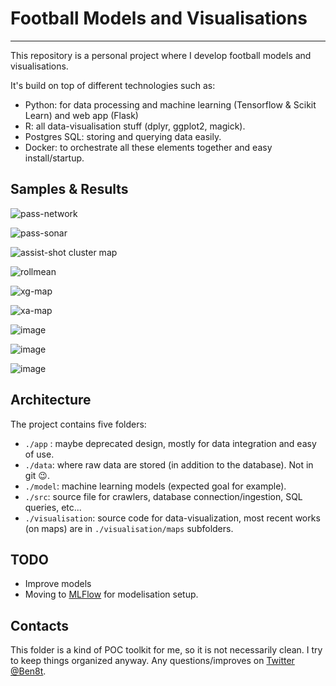 # Football Models and Visualisations

---

This repository is a personal project where I develop football models and visualisations.

It's build on top of different technologies such as:
* Python: for data processing and machine learning (Tensorflow & Scikit Learn) and web app (Flask)
* R: all data-visualisation stuff (dplyr, ggplot2, magick).
* Postgres SQL: storing and querying data easily.
* Docker: to orchestrate all these elements together and easy install/startup.

## Samples & Results

![pass-network](https://pbs.twimg.com/media/Dw-y1twX0AESyYK.jpg)

![pass-sonar](https://pbs.twimg.com/media/DwBMF3wXQAIsQPB.jpg)

![assist-shot cluster map](visualisation/maps/assist_shot_cluster_map/img/arsenal1819_cluster10_assists_shots_cluster_map.png)

![rollmean](visualisation/rollmean/img/manU_xgvs_xgc.png)

![xg-map](visualisation/maps/xg_map/img/lacazette_xgmap.jpg)

![xa-map](visualisation/maps/xa_map/img/lukaku_xa_map_1718.jpg)

![image](visualisation/lineup/img/arsenal_lineup.png)

![image](visualisation/PCA/ozil_comparison.png)

![image](visualisation/dendogram/dribble_goals.png)




## Architecture

The project contains five folders:

* `./app` : maybe deprecated design, mostly for data integration and easy of use.
* `./data`: where raw data are stored (in addition to the database). Not in git :wink:.
* `./model`: machine learning models (expected goal for example).
* `./src`: source file for crawlers, database connection/ingestion, SQL queries, etc...
* `./visualisation`: source code for data-visualization, most recent works (on maps) are in `./visualisation/maps` subfolders.

## TODO

* Improve models
* Moving to [MLFlow](https://www.mlflow.org/docs/latest/index.html) for modelisation setup.


## Contacts
This folder is a kind of POC toolkit for me, so it is not necessarily clean. I try to keep things organized anyway. Any questions/improves on [Twitter @Ben8t](https://twitter.com/Ben8t).